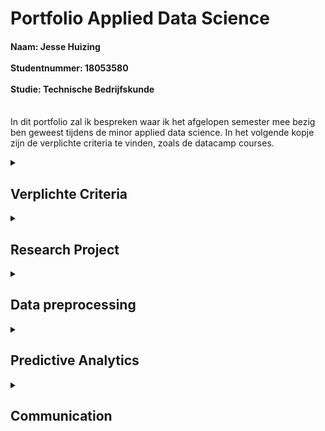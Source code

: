 # Portfolio Applied Data Science
<h4>Naam: Jesse Huizing <br><br>
Studentnummer: 18053580 <br><br>
Studie: Technische Bedrijfskunde <br><br></h4>

In dit portfolio zal ik bespreken waar ik het afgelopen semester mee bezig ben geweest tijdens de minor applied data science.
In het volgende kopje zijn de verplichte criteria te vinden, zoals de datacamp courses.
<details><summary><h2>Verplichte Criteria</h2></summary>
Om mee te beginnen zal heb ik alle Datacamp courses afgrond. Hieronder zijn de screenshots ervan te vinden:

</details>

<details><summary><h2>Research Project</h2></summary>

Waar ik onder andere veel tijd in heb gestoken, is het research project. Voornamelijk heb ik mijzelf bezig gehouden met het schrijven van de inleiding van beide projecten. Zowel het FoodBoost als het Container project. Daarnaast heb ik ook de hoofd- en deelvragen en de doelstelling geformuleerd voor deze projecten. Ik zal per project toelichten wat ik heb bijgedragen 

<details><Summary><h3>Foodboost</h3></summary>
In de eerste 6 weken waren wij als groep bezig gegaan met het foodboost project, het research paper is <a href='https://github.com/Hessels070/Applied_Data_Science_18053580/blob/main/Research%20paper%20FoodBoost.pdf'> hier </a>  
  te vinden. Ik merkte dat mijn groepsgenoten iets op mij voor liepen qua coderen had ik mijzelf voornamelijk bezig gehouden met het research paper. Ik had de hoofdvraag en de daarbij horende deelvragen geformuleerd voor dit project. Omdat ik mensen persoonlijk ken die een vegatarische levensstijl hebben wilde ik mij graag richten op deze doelgroep met dit project. Het was daarom ook belangrijk om alle behoeften van een vegetariër hierin mee te nemen, denk hierbij aan de vitamine B12 en proteïne's. Ook is het belangrijk dat dit dieet wekelijks kan variëren, niet dat een paar vegetarische gerechten het complete dieet vormen. Dit resulteerde in de volgende hoofd- en deelvragen:<br><br>
Hoofdvraag:<br><br>
* Hoe kunnen we voor 7 oktober 2022 vegetariërs een wekelijks variërend dieet aanbieden dat aan hun verschillende persoonlijke behoeften op het gebied van voedingswaarden en voorkeuren voldoet?<br>

Deelvragen:
* Welke behoeften heeft een vegetariër met betrekking tot het dieet?
* Hoe kan er een vegetarisch dieet aangeboden worden zodat deze voldoet aan alle verschillende persoonlijke caloriebehoeften binnen de groep vegetariërs.
* Hoe kan er een vegetarisch dieet worden aangeboden dat wekelijks varieert.
Daarnaast heb ik voor dit project ook de inleiding geschreven. In principe bestond het paper alleen maar uit deze onderdelen omdat we als groep al hadden besloten om ons te gaan richten op het container project
  
  <h4>Evaluation</h4>
  Terugkijkend op dit projecten, met de kennis van nu, merk ik dat we (als groep), maar vooral persoonlijk meer uit dit project hadden kunnen halen. Ik had op dat moment nog niet genoeg kennis over de code en kon mij hierdoor niet volledig inzetten voor het project, voornamlijk Charlie en Richal hadden het voortouw genomen bij het coderen. Als ik dit project nu had kunnen overdoen, dan had ik betere code hebben kunnen schrijven.
  
  <h4>Conclusions</h4>
  Omdat we dit project niet hebben afgerond is het helaas niet gelukt om een conclusie te schrijven en de hoofd-en deelvragen te beantwoorden. Nu ik terugkijk wil ik mijzelf graag nog een keer in dit project verdiepen om de hoofd-en deelvragen te beantwoorden.
  
  <h4>Planning</h4>
  Tijdens het project hebben we met een <a href='https://github.com/Hessels070/Applied_Data_Science_18053580/blob/main/SCRUM%20Foodboost.png'> scrum board </a> gewerkt.
</details>

<details><Summary><h3>Container</h3></summary>
Voor dit project heb ik ook de eerste opzet gegeven voor de hoofd- en deelvragen, deze zijn wel aangepast naar mate wij verder gingen in dit project. Daarnaast heb ik voor het research paper, dat wij uiteindelijk ingeleverd het volgende bijgedragen:
* Het schrijven van de inleiding, bestaande uit: een aanleiding, probleemstelling en doelstelling.
* Het literatuuronderzoek, bestaande uit: indeling terminal, processen containerterminal, reinforcement learning.
* De laatste checks uitvoeren en de opmaak verbeteren op het einde.
  
  <h4>Evaluation</h4>
  Toen ik begon aan dit project merkte ik pas hoe moeilijk Reinforcement learning daadwerkelijk was. Ik had niet meer de houvast aan de opdrachten van DataCamp. Ik kon hier in het begin erg moeilijk mee omgaan. Nu ik terugkijk had ik mijzelf graag meer ingelezen in het reinforcement learning aan het begin van het project.
  <h4>Planning</h4>
  Tijdens dit project hebben we ook weer gewerkt met een <a href='https://github.com/Hessels070/Applied_Data_Science_18053580/blob/main/Scrum%20container.png'> scrum board</a>
</details>
</details>

<details><summary><h2>Data preprocessing</h2></summary>
  Voor dit onderdeel heb ik zelf een dataset van kaggle gehaald, dat is <a href='https://www.kaggle.com/code/ahsan81/nyc-restaurant-food-order-delivery-detailed-eda'> deze </a> dataset. Dit heb ik gehaan omdat ik tijdens het foodboost project nog te weinig kennis had over python om deze taak op me te nemen en tijdens het containerproject had Akram de taak op zich genomen om dit uit te voeren. Het notebook, samen met comments, is <a href='https://github.com/Hessels070/Applied_Data_Science_18053580/blob/main/Phone_analysis.ipynb'>hier </a> te vinden.<br>
  Nu neem ik jullie mee in mijn data preprocessing:<br>
  Om mee te beginnen had ik de dataframe ingezien, vervogens heb ik het order id en customer id verwijderd van de dataset, aangezien ik hier geen verdere acties mee ging nemen.<br>
  Daarna controleerde ik of er bepaalde waarden misten in de dataset, dit was niet het geval, we waren sommige restaurantnamen verkeerd getypt, dit heb ik vervolgens aangepast. Dit heb ik ook gecontroleerd bij andere kolommen. Daarna heb ik alle kolommen met numerieke waarden ge-subset en deze vervolgens geplot om de data in de zien. Daarna heb ik gekeken naar de verdeling van de verschillende soorten keukens in de dataset.<br>
  Van deze keukens heb ik de twee meest voorkomende opnieuw ge-subset.
  
</details>
<details><summary><h2>Predictive Analytics</h2></summary>
  Voor dit onderdeel ben ik verder gegaan met de dataset van Kaggle, <a href='https://github.com/Hessels070/Applied_Data_Science_18053580/blob/main/Phone_analysis.ipynb'> dit </a> is de link naar mijn notebook.<br>
  Ik ging kijken of het mij zou lukken om een KNN classifier toe te passen om te voorspellen of een keuken amerikaans of japans kon zijn op basis van, de kosten, voorbereidingsduur en bezorgduur van een order. Na dit model gefit en getraind te hebben kwam, na al van tevoren verwacht te hebben, geen goede voorspelling hieruit. <br> Er kwam namelijk een score uit van 0,54%, het model kon dus met 54% zekerheid een voorspelling doen.<br><br>
  vervolgens ging ik aan de slag met het voorspellen een doordeweekse dag of een weekenddag. Hier is een knn classifier zeker geschikt voor, o
  </details>
<details><summary><h2>Communication</h2></summary>
Zelf ben ik een persoon die het niet erg vind om te presenteren, ik heb mijzelf ingezet voor meerdere interne presentaties en ook nog 2 externe presentaties.
Dit zijn de presentaties die ik heb gepresenteerd:<br>
  Extern <br>
  <a href='https://github.com/Hessels070/Applied_Data_Science_18053580/blob/main/Presentaties/Foodboost%20eindpresentatie.pptx'>Externe presentatie week 6 </a>
<br>
<a href='https://github.com/Hessels070/Applied_Data_Science_18053580/blob/main/Presentaties/Externe%20presentatie%20week%2014%20groep%204.pptx'>Externe presentatie week 14 </a><br><br>
Intern<br>
<a href='https://github.com/Hessels070/Applied_Data_Science_18053580/blob/main/Presentaties/Interne%20presentatie%20week%202%20groep%204.pptx'>Interne presentatie week 2</a><br>
<a href='https://github.com/Hessels070/Applied_Data_Science_18053580/blob/main/Presentaties/Interne%20presentatie%20week%204%20groep%204.pptx'>Interne presentatie week 4</a><br>
<a href='https://github.com/Hessels070/Applied_Data_Science_18053580/blob/main/Presentaties/Interne%20presentatie%20week%206%20groep%204.pptx'>Interne presentatie week 6</a><br>
<a href='https://github.com/Hessels070/Applied_Data_Science_18053580/blob/main/Presentaties/Interne%20presentatie%20week%206%20groep%204.pptx'>Interne presentatie week 8</a><br>
<a href='https://github.com/Hessels070/Applied_Data_Science_18053580/blob/main/Presentaties/Interne%20presentatie%20week%206%20groep%204.pptx'>Interne presentatie week 12</a><br>
</details><br>
